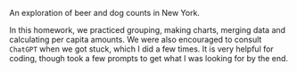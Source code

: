 An exploration of beer and dog counts in New York.

In this homework, we practiced grouping, making charts, merging data and calculating per capita amounts. We were also encouraged to consult `ChatGPT` when we got stuck, which I did a few times. It is very helpful for coding, though took a few prompts to get what I was looking for by the end. 
